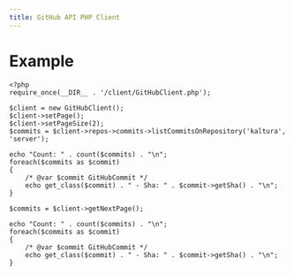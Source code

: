 ```yaml
---
title: GitHub API PHP Client
---
```


# Example

    <?php
    require_once(__DIR__ . '/client/GitHubClient.php');
    
    $client = new GitHubClient();
    $client->setPage();
    $client->setPageSize(2);
    $commits = $client->repos->commits->listCommitsOnRepository('kaltura', 'server');
    
    echo "Count: " . count($commits) . "\n";
    foreach($commits as $commit)
    {
        /* @var $commit GitHubCommit */
        echo get_class($commit) . " - Sha: " . $commit->getSha() . "\n";
    }
    
    $commits = $client->getNextPage();
    
    echo "Count: " . count($commits) . "\n";
    foreach($commits as $commit)
    {
        /* @var $commit GitHubCommit */
        echo get_class($commit) . " - Sha: " . $commit->getSha() . "\n";
    }
    